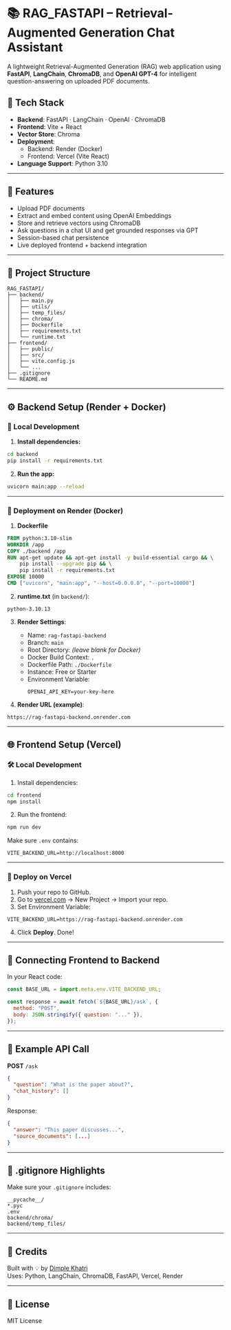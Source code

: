 # 📚 RAG_FASTAPI – Retrieval-Augmented Generation Chat Assistant

A lightweight Retrieval-Augmented Generation (RAG) web application using **FastAPI**, **LangChain**, **ChromaDB**, and **OpenAI GPT-4** for intelligent question-answering on uploaded PDF documents.

## 🧱 Tech Stack

- **Backend**: FastAPI · LangChain · OpenAI · ChromaDB
- **Frontend**: Vite + React
- **Vector Store**: Chroma
- **Deployment**:
  - Backend: Render (Docker)
  - Frontend: Vercel (Vite React)
- **Language Support**: Python 3.10

---

## 🚀 Features

- Upload PDF documents
- Extract and embed content using OpenAI Embeddings
- Store and retrieve vectors using ChromaDB
- Ask questions in a chat UI and get grounded responses via GPT
- Session-based chat persistence
- Live deployed frontend + backend integration

---

## 📂 Project Structure

```
RAG_FASTAPI/
├── backend/
│   ├── main.py
│   ├── utils/
│   ├── temp_files/
│   ├── chroma/
│   ├── Dockerfile
│   ├── requirements.txt
│   └── runtime.txt
├── frontend/
│   ├── public/
│   ├── src/
│   ├── vite.config.js
│   └── ...
├── .gitignore
└── README.md
```

---

## ⚙️ Backend Setup (Render + Docker)

### 🔧 Local Development

1. **Install dependencies:**

```bash
cd backend
pip install -r requirements.txt
```

2. **Run the app:**

```bash
uvicorn main:app --reload
```

---

### 🚢 Deployment on Render (Docker)

1. **Dockerfile**

```dockerfile
FROM python:3.10-slim
WORKDIR /app
COPY ./backend /app
RUN apt-get update && apt-get install -y build-essential cargo && \
    pip install --upgrade pip && \
    pip install -r requirements.txt
EXPOSE 10000
CMD ["uvicorn", "main:app", "--host=0.0.0.0", "--port=10000"]
```

2. **runtime.txt** (in `backend/`):

```
python-3.10.13
```

3. **Render Settings**:
   - Name: `rag-fastapi-backend`
   - Branch: `main`
   - Root Directory: *(leave blank for Docker)*
   - Docker Build Context: `.`  
   - Dockerfile Path: `./Dockerfile`
   - Instance: Free or Starter
   - Environment Variable:
     ```
     OPENAI_API_KEY=your-key-here
     ```

4. **Render URL (example)**:
```
https://rag-fastapi-backend.onrender.com
```

---

## 🌐 Frontend Setup (Vercel)

### 🛠 Local Development

1. Install dependencies:

```bash
cd frontend
npm install
```

2. Run the frontend:

```bash
npm run dev
```

Make sure `.env` contains:
```
VITE_BACKEND_URL=http://localhost:8000
```

---

### 🚀 Deploy on Vercel

1. Push your repo to GitHub.
2. Go to [vercel.com](https://vercel.com) → New Project → Import your repo.
3. Set Environment Variable:

```
VITE_BACKEND_URL=https://rag-fastapi-backend.onrender.com
```

4. Click **Deploy**. Done!

---

## 🔄 Connecting Frontend to Backend

In your React code:

```js
const BASE_URL = import.meta.env.VITE_BACKEND_URL;

const response = await fetch(`${BASE_URL}/ask`, {
  method: "POST",
  body: JSON.stringify({ question: "..." }),
});
```

---

## 🧪 Example API Call

**POST** `/ask`

```json
{
  "question": "What is the paper about?",
  "chat_history": []
}
```

Response:

```json
{
  "answer": "This paper discusses...",
  "source_documents": [...]
}
```

---

## 🧼 .gitignore Highlights

Make sure your `.gitignore` includes:

```
__pycache__/
*.pyc
.env
backend/chroma/
backend/temp_files/
```

---

## 🧠 Credits

Built with 💡 by [Dimple Khatri](https://github.com/dimplek0424)  
Uses: Python, LangChain, ChromaDB, FastAPI, Vercel, Render

---

## 📎 License

MIT License